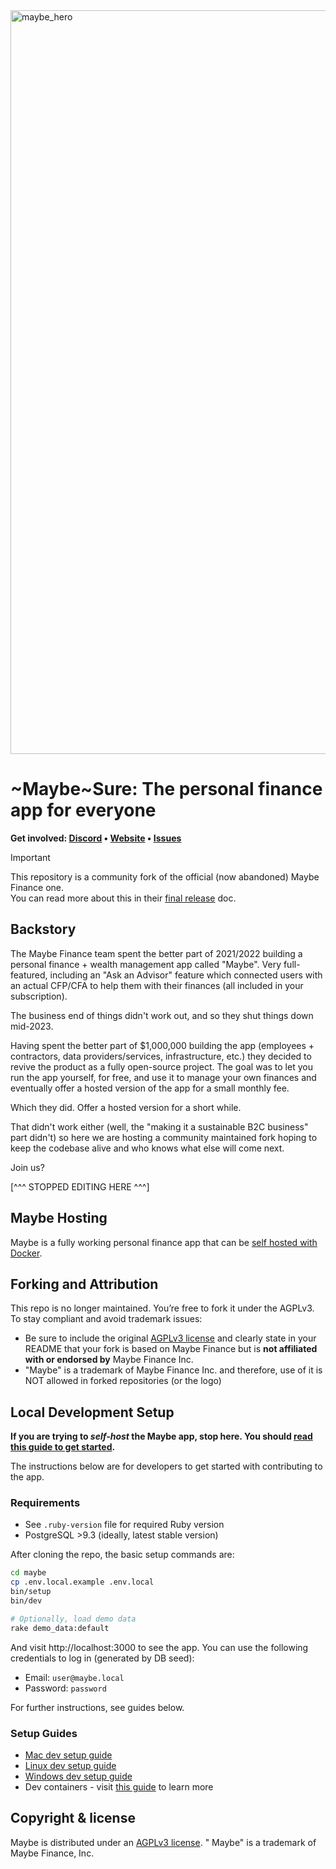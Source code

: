 
<img width="1190" alt="maybe_hero" src="https://github.com/user-attachments/assets/5ed08763-a9ee-42b2-a436-e05038fcf573" />

# ~Maybe~Sure: The personal finance app for everyone

<b>Get
involved: [Discord](https://discord.gg/36ZGBsxYEK) • [Website](https://web.archive.org/web/20250715182050/https://maybefinance.com/) • [Issues](https://github.com/we-promise/sure/issues)</b>

> [!IMPORTANT]
> This repository is a community fork of the official (now abandoned) Maybe Finance one.  
> You can read more about this in their [final release](https://github.com/maybe-finance/maybe/releases/tag/v0.6.0) doc.

## Backstory

The Maybe Finance team spent the better part of 2021/2022 building a personal
finance + wealth management app called "Maybe". Very full-featured, including
an "Ask an Advisor" feature which connected users with an actual CFP/CFA to
help them with their finances (all included in your subscription).

The business end of things didn't work out, and so they shut things down mid-2023.

Having spent the better part of $1,000,000 building the app (employees +
contractors, data providers/services, infrastructure, etc.) they decided to
revive the product as a fully open-source project. The goal was to
let you run the app yourself, for free, and use it to manage your own finances
and eventually offer a hosted version of the app for a small monthly fee.

Which they did.  Offer a hosted version for a short while.

That didn't work either (well, the "making it a sustainable B2C business" part
didn't) so here we are hosting a community maintained fork hoping to keep the
codebase alive and who knows what else will come next.

Join us?

[^^^ STOPPED EDITING HERE ^^^]

## Maybe Hosting

Maybe is a fully working personal finance app that can be [self hosted with Docker](docs/hosting/docker.md).

## Forking and Attribution

This repo is no longer maintained. You’re free to fork it under the AGPLv3. To stay compliant and avoid trademark issues:

- Be sure to include the original [AGPLv3 license](https://github.com/maybe-finance/maybe/blob/main/LICENSE) and clearly state in your README that your fork is based on Maybe Finance but is **not affiliated with or endorsed by** Maybe Finance Inc.
- "Maybe" is a trademark of Maybe Finance Inc. and therefore, use of it is NOT allowed in forked repositories (or the logo)

## Local Development Setup

**If you are trying to _self-host_ the Maybe app, stop here. You
should [read this guide to get started](docs/hosting/docker.md).**

The instructions below are for developers to get started with contributing to the app.

### Requirements

- See `.ruby-version` file for required Ruby version
- PostgreSQL >9.3 (ideally, latest stable version)

After cloning the repo, the basic setup commands are:

```sh
cd maybe
cp .env.local.example .env.local
bin/setup
bin/dev

# Optionally, load demo data
rake demo_data:default
```

And visit http://localhost:3000 to see the app. You can use the following
credentials to log in (generated by DB seed):

- Email: `user@maybe.local`
- Password: `password`

For further instructions, see guides below.

### Setup Guides

- [Mac dev setup guide](https://github.com/maybe-finance/maybe/wiki/Mac-Dev-Setup-Guide)
- [Linux dev setup guide](https://github.com/maybe-finance/maybe/wiki/Linux-Dev-Setup-Guide)
- [Windows dev setup guide](https://github.com/maybe-finance/maybe/wiki/Windows-Dev-Setup-Guide)
- Dev containers - visit [this guide](https://code.visualstudio.com/docs/devcontainers/containers) to learn more

## Copyright & license

Maybe is distributed under
an [AGPLv3 license](https://github.com/maybe-finance/maybe/blob/main/LICENSE). "
Maybe" is a trademark of Maybe Finance, Inc.
